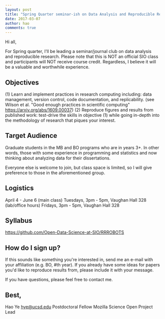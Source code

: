 ```yaml
---
layout: post
title: "Spring Quarter seminar-ish on Data Analysis and Reproducible Research"
date: 2017-03-07
author: hao
comments: true
---
```


Hi all,

For Spring quarter, I'll be leading a seminar/journal club on data analysis and reproducible research. Please note that this is NOT an official SIO class and participants will NOT receive course credit. Regardless, I believe it will be a valuable and worthwhile experience.

## Objectives
(1) Learn and implement practices in research computing including: data management, version control, code documentation, and replicability. (see Wilson et al. "Good enough practices in scientific computing" https://arxiv.org/abs/1609.00037)
(2) Reproduce figures and results from published work: test-drive the skills in objective (1) while going in-depth into the methodology of research that piques your interest.

## Target Audience
Graduate students in the MB and BO programs who are in years 3+. In other words, those with some experience in programming and statistics and now thinking about analyzing data for their dissertations.

Everyone else is welcome to join, but class space is limited, so I will give preference to those in the aforementioned group.

## Logistics
April 4 - June 6
(main class) Tuesdays, 3pm - 5pm, Vaughan Hall 328
(lab/office hours) Fridays, 3pm - 5pm, Vaughan Hall 328

## Syllabus
https://github.com/Open-Data-Science-at-SIO/RRROBOTS

## How do I sign up?
If this sounds like something you're interested in, send me an e-mail with your affiliation (e.g. BO, \#th year). If you already have some ideas for papers you'd like to reproduce results from, please include it with your message.

If you have questions, please feel free to contact me.

Best,
--
Hao Ye
hye@ucsd.edu
Postdoctoral Fellow
Mozilla Science Open Project Lead